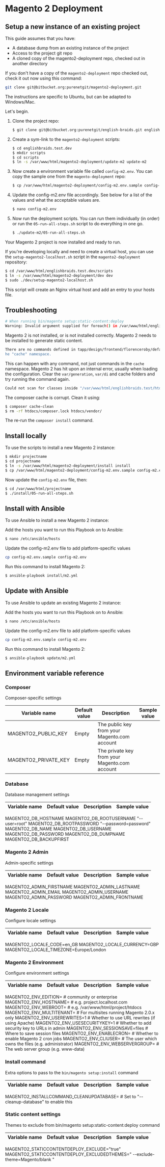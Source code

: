 # Magento 2 Deployment

## Setup a new instance of an existing project
This guide assumes that you have:
* A database dump from an existing instance of the project
* Access to the project git repo
* A cloned copy of the magento2-deployment repo, checked out in another directory

If you don't have a copy of the `magento2-deployment` repo checked out, check it out now using this command: 
```bash
git clone git@bitbucket.org:purenetgit/magento2-deployment.git
```

The instructions are specific to Ubuntu, but can be adapted to Windows/Mac.

Let's begin.

1. Clone the project repo:
    ```bash
    $ git clone git@bitbucket.org:purenetgit/english-braids.git englishbraids.test.dev
    ```
1. Create a sym-link to the `magento2-deployment` scripts:
    ```bash
    $ cd englishbraids.test.dev
    $ mkdir scripts
    $ cd scripts
    $ ln -s /var/www/html/magento2-deployment/update-m2 update-m2
    ```
1. Now create a environment variable file called `config-m2.env`. You can copy the sample one from the `magento-deployment` repo:
    ```bash
    $ cp /var/www/html/magento2-deployment/config-m2.env.sample config-m2.env
    ```
1. Update the config-m2.env file accordingly. See below for a list of the values and what the acceptable values are.
    ```bash
    $ nano config-m2.env
    ```
1. Now run the deployment scripts. You can run them individually (in order) or run the `05-run-all-steps.sh` script to do everything in one go.
    ```bash
    $ ./update-m2/05-run-all-steps.sh
    ```

Your Magento 2 project is now installed and ready to run.

If you're developing locally and need to create a virtual host, you can use the `setup-magento2-localhost.sh` script in the `magento2-deployment` repository:
```bash
$ cd /var/www/html/englishbraids.test.dev/scripts
$ ln -s /var/www/html/magento2-deployment/dev dev
$ sudo ./dev/setup-magento2-localhost.sh
```
This script will create an Nginx virtual host and add an entry to your hosts file.

## Troubleshooting

```bash
# When running bin/magento setup:static-content:deploy
Warning: Invalid argument supplied for foreach() in /var/www/html/englishbraids.test.dev/htdocs/vendor/magento/module-store/Model/Config/Processor/Fallback.php on line 125  
```
Magento 2 is not installed, or is not installed correctly. Magento 2 needs to be installed to generate static content.

```bash
There are no commands defined in tapp/design/frontend/florenceroby/default/template/checkout/cart.phtml: This logic should really be moved into a block class. There's also a typo in collegKitInBasket.
he "cache" namespace.  
```
This can happen with any command, not just commands in the `cache` namespace. Magento 2 has hit upon an internal error, usually when loading the configuration. Clear the `var/generation`, `var/di` and cache folders and try running the command again.

```bash
Could not scan for classes inside "/var/www/html/englishbraids.test/htdocs/vendor/colinmollenhour/cache-backend-redis/Cm/Cache/Backend/Redis.php" which does not appear to be a file nor a folder  
```
The composer cache is corrupt. Clean it using:
```bash
$ composer cache-clean
$ rm -rf htdocs/composer.lock htdocs/vendor/
```
The re-run the `composer install` command.

## Install locally

To use the scripts to install a new Magento 2 instance:

```bash
$ mkdir projectname
$ cd projectname
$ ln -s /var/www/html/magento2-deployment/install install
$ cp /var/www/html/magento2-deployment/config-m2.env.sample config-m2.env
```

Now update the `config-m2.env` file, then:

```bash
$ cd /var/www/html/projectname
$ ./install/05-run-all-steps.sh
```

## Install with Ansible

To use Ansible to install a new Magento 2 instance:

Add the hosts you want to run this Playbook on to Ansible:
```bash
$ nano /etc/ansible/hosts
```

Update the config-m2.env file to add platform-specific values
```bash
cp config-m2.env.sample config-m2.env
```

Run this command to install Magento 2:
```bash
$ ansible-playbook install/m2.yml
```

## Update with Ansible

To use Ansible to update an existing Magento 2 instance:

Add the hosts you want to run this Playbook on to Ansible:
```bash
$ nano /etc/ansible/hosts
```

Update the config-m2.env file to add platform-specific values
```bash
cp config-m2.env.sample config-m2.env
```

Run this command to install Magento 2:
```bash
$ ansible-playbook update/m2.yml
```

## Environment variable reference

### Composer
Composer-specific settings

| Variable name  	| Default value  	| Description  	| Sample value  	|
|---	|---	|---	|---	|
| MAGENTO2_PUBLIC_KEY    	| Empty  	| The public key from your Magento.com account  	|   	|
| MAGENTO2_PRIVATE_KEY  	| Empty  	| The private key from your Magento.com account  	|   	|

### Database
Database management settings

| Variable name  	| Default value  	| Description  	| Sample value  	|
|---	|---	|---	|---	|
MAGENTO2_DB_HOSTNAME
MAGENTO2_DB_ROOTUSERNAME "--user=root"
MAGENTO2_DB_ROOTPASSWORD "--password=password"
MAGENTO2_DB_NAME
MAGENTO2_DB_USERNAME
MAGENTO2_DB_PASSWORD
MAGENTO2_DB_DUMPNAME
MAGENTO2_DB_BACKUPFIRST

### Magento 2 Admin
Admin-specific settings

| Variable name  	| Default value  	| Description  	| Sample value  	|
|---	|---	|---	|---	|
MAGENTO2_ADMIN_FIRSTNAME
MAGENTO2_ADMIN_LASTNAME
MAGENTO2_ADMIN_EMAIL
MAGENTO2_ADMIN_USERNAME
MAGENTO2_ADMIN_PASSWORD
MAGENTO2_ADMIN_FRONTNAME

### Magento 2 Locale
Configure locale settings

| Variable name  	| Default value  	| Description  	| Sample value  	|
|---	|---	|---	|---	|
MAGENTO2_LOCALE_CODE=en_GB
MAGENTO2_LOCALE_CURRENCY=GBP
MAGENTO2_LOCALE_TIMEZONE=Europe/London

### Magento 2 Environment
Configure environment settings

| Variable name  	| Default value  	| Description  	| Sample value  	|
|---	|---	|---	|---	|
MAGENTO2_ENV_EDITION=           # community or enterprise
MAGENTO2_ENV_HOSTNAME=          # e.g. project.localhost.com
MAGENTO2_ENV_WEBROOT=           # e.g. /var/www/html/project/htdocs
MAGENTO2_ENV_MULTITENANT=       # For multisites running Magento 2.0.x only
MAGENTO2_ENV_USEREWRITES=1      # Whether to use URL rewrites (if using Apache)
MAGENTO2_ENV_USESECURITYKEY=1   # Whether to add security key to URLs in admin
MAGENTO2_ENV_SESSIONSAVE=files  # Where to save session files
MAGENTO2_ENV_ENABLECRON=        # Whether to enable Magento 2 cron jobs
MAGENTO2_ENV_CLIUSER=           # The user which owns the files (e.g. administrator)
MAGENTO2_ENV_WEBSERVERGROUP=    # The web server group (e.g. www-data)

### Install command
Extra options to pass to the `bin/magento setup:install` command

| Variable name  	| Default value  	| Description  	| Sample value  	|
|---	|---	|---	|---	|
MAGENTO2_INSTALLCOMMAND_CLEANUPDATABASE= # Set to "--cleanup-database" to enable this

### Static content settings
Themes to exclude from bin/magento setup:static-content:deploy command

| Variable name  	| Default value  	| Description  	| Sample value  	|
|---	|---	|---	|---	|
MAGENTO2_STATICCONTENTDEPLOY_EXCLUDE="true"
MAGENTO2_STATICCONTENTDEPLOY_EXCLUDEDTHEMES=" --exclude-theme=Magento/blank "
